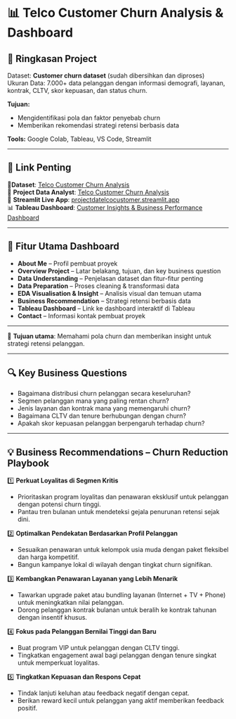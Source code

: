 # 📊 Telco Customer Churn Analysis & Dashboard

## 📌 Ringkasan Project
Dataset: **Customer churn dataset** (sudah dibersihkan dan diproses)  
Ukuran Data: 7.000+ data pelanggan dengan informasi demografi, layanan, kontrak, CLTV, skor kepuasan, dan status churn.  

**Tujuan:**
- Mengidentifikasi pola dan faktor penyebab churn
- Memberikan rekomendasi strategi retensi berbasis data

**Tools:** Google Colab, Tableau, VS Code, Streamlit

---

## 📎 Link Penting
📄**Dataset**: [Telco Customer Churn Analysis](https://www.kaggle.com/datasets/hassanelfattmi/why-do-customers-leave-can-you-spot-the-churners?select=a_IBM+Telco+Customers+Churn+Datasets.xlsx)  
📂 **Project Data Analyst**: [Telco Customer Churn Analysis](https://drive.google.com/file/d/1du9GVJRsDiR5GZ8ar45rm9Q_4EN80YAJ/view?usp=drive_link)  
🔗 **Streamlit Live App**: [projectdatelcocustomer.streamlit.app](https://projectdatelcocustomer.streamlit.app/)  
📊 **Tableau Dashboard**: [Customer Insights & Business Performance Dashboard](https://public.tableau.com/views/CustomerInsightsBusinessPerformanceDashboard/CustomerInsightsBusinessPerformanceDashboard?:language=en-US&:sid=&:display_count=n&:origin=viz_share_link)  

---

## 🧩 Fitur Utama Dashboard
- **About Me** – Profil pembuat proyek  
- **Overview Project** – Latar belakang, tujuan, dan key business question  
- **Data Understanding** – Penjelasan dataset dan fitur-fitur penting  
- **Data Preparation** – Proses cleaning & transformasi data  
- **EDA Visualisation & Insight** – Analisis visual dan temuan utama  
- **Business Recommendation** – Strategi retensi berbasis data  
- **Tableau Dashboard** – Link ke dashboard interaktif di Tableau  
- **Contact** – Informasi kontak pembuat proyek  

---

🎯 **Tujuan utama**: Memahami pola churn dan memberikan insight untuk strategi retensi pelanggan.

---

## 🔍 Key Business Questions
- Bagaimana distribusi churn pelanggan secara keseluruhan?  
- Segmen pelanggan mana yang paling rentan churn?  
- Jenis layanan dan kontrak mana yang memengaruhi churn?  
- Bagaimana CLTV dan tenure berhubungan dengan churn?  
- Apakah skor kepuasan pelanggan berpengaruh terhadap churn?  

---

## 💡 Business Recommendations – Churn Reduction Playbook

1️⃣ **Perkuat Loyalitas di Segmen Kritis**  
   - Prioritaskan program loyalitas dan penawaran eksklusif untuk pelanggan dengan potensi churn tinggi.  
   - Pantau tren bulanan untuk mendeteksi gejala penurunan retensi sejak dini.  

2️⃣ **Optimalkan Pendekatan Berdasarkan Profil Pelanggan**  
   - Sesuaikan penawaran untuk kelompok usia muda dengan paket fleksibel dan harga kompetitif.  
   - Bangun kampanye lokal di wilayah dengan tingkat churn signifikan.  

3️⃣ **Kembangkan Penawaran Layanan yang Lebih Menarik**  
   - Tawarkan upgrade paket atau bundling layanan (Internet + TV + Phone) untuk meningkatkan nilai pelanggan.  
   - Dorong pelanggan kontrak bulanan untuk beralih ke kontrak tahunan dengan insentif khusus.  

4️⃣ **Fokus pada Pelanggan Bernilai Tinggi dan Baru**  
   - Buat program VIP untuk pelanggan dengan CLTV tinggi.  
   - Tingkatkan engagement awal bagi pelanggan dengan tenure singkat untuk memperkuat loyalitas.  

5️⃣ **Tingkatkan Kepuasan dan Respons Cepat**  
   - Tindak lanjuti keluhan atau feedback negatif dengan cepat.  
   - Berikan reward kecil untuk pelanggan yang aktif memberikan feedback positif.  
